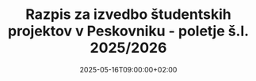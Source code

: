 ---
title: "Razpis za izvedbo študentskih projektov v Peskovniku - poletje š.l. 2025/2026"
date: 2025-05-16T09:00:00+02:00
description: ""
file: "2025_05_15_razpis_studentski_projekti_poletni_2425.pdf"
kind: "document"
---
